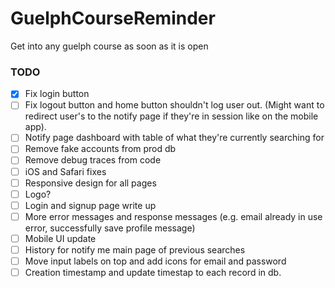 # GuelphCourseReminder
Get into any guelph course as soon as it is open


### TODO
- [x] Fix login button
- [ ] Fix logout button and home button shouldn't log user out. (Might want to redirect user's to the notify page if they're in session like on the mobile app).
- [ ] Notify page dashboard with table of what they're currently searching for
- [ ] Remove fake accounts from prod db
- [ ] Remove debug traces from code
- [ ] iOS and Safari fixes
- [ ] Responsive design for all pages
- [ ] Logo?
- [ ] Login and signup page write up
- [ ] More error messages and response messages (e.g. email already in use error, successfully save profile message)
- [ ] Mobile UI update
- [ ] History for notify me main page of previous searches
- [ ] Move input labels on top and add icons for email and password
- [ ] Creation timestamp and update timestap to each record in db.
